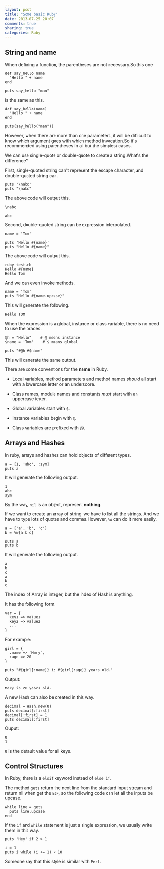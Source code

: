 ```yaml
---
layout: post
title: "Some basic Ruby"
date: 2013-07-25 20:07
comments: true
sharing: true
categories: Ruby
---
```


String and name
------------------

When defining a function, the parentheses are not necessary.So this one

    def say_hello name
      "Hello " + name
    end
    
    puts say_hello "man"

is the same as this.

    def say_hello(name)
      "Hello " + name
    end
    
    puts(say_hello("man"))

However, when there are more than one parameters, it will be difficult to
know which argument goes with which method invocation.So it's recommended
using parentheses in all but the simplest cases.

We can use single-quote or double-quote to create a string.What's the
difference?

First, single-quoted string can't represent the escape character, and
double-quoted string can.

    puts '\nabc'
    puts "\nabc"

The above code will output this.

    \nabc

    abc

Second, double-quoted string can be expression interpolated.

    name = 'Tom'
    
    puts 'Hello #{name}'
    puts "Hello #{name}"

The above code will output this.

    ruby test.rb
    Hello #{name}
    Hello Tom

And we can even invoke methods.

    name = 'Tom'
    puts "Hello #{name.upcase}"

This will generate the following.

    Hello TOM

When the expression is a global, instance or class variable, there is no need
to use the braces.

    @h = "Hello"    # @ means instance
    $name = 'Tom'    # $ means global
    
    puts "#@h #$name"

This will generate the same output.

There are some conventions for the **name** in Ruby.

* Local variables, method parameters and method names *should* all start
with a lowercase letter or an underscore.

* Class names, module names and constants *must* start with an uppercase
letter.

* Global variables start with ``$``.

* Instance variables begin with ``@``.

* Class variables are prefixed with ``@@``.

Arrays and Hashes
------------------

In ruby, arrays and hashes can hold objects of different types.

    a = [1, 'abc', :sym]
    puts a

It will generate the following output.

    1
    abc
    sym

By the way, ``nil`` is an object, represent **nothing**.

If we want to create an array of string, we have to list all the strings.
And we have to type lots of quotes and commas.However, ``%w`` can do it
more easily.

    a = ['a', 'b', 'c']
    b = %w{a b c}
    
    puts a
    puts b

It will generate the following output.

    a
    b
    c
    a
    b
    c

The index of Array is integer, but the index of Hash is anything.

It has the following form.

    var = {
	  key1 => value1
	  key2 => value2
	  ...
	}

For example:

    girl = {
      :name => 'Mary',
      :age => 20
    }
    
    puts "#{girl[:name]} is #{girl[:age]} years old."

Output:

    Mary is 20 years old.

A new Hash can also be created in this way.

    decimal = Hash.new(0)
    puts decimal[:first]
    decimal[:first] = 1
    puts decimal[:first]

Ouput:

    0
    1

``0`` is the default value for all keys.

Control Structures
----------------------

In Ruby, there is a ``elsif`` keyword instead of ``else if``.

The method ``gets`` return the next line from the standard input stream and
return nil when get the ``EOF``, so the following code can let all the inputs
be upcase.

    while line = gets
      puts line.upcase
    end

If the ``if`` and ``while`` statement is just a single expression, we usually
write them in this way.

    puts 'Hey' if 2 > 1
    
    i = 1
    puts i while (i += 1) < 10

Someone say that this style is similar with ``Perl``.




